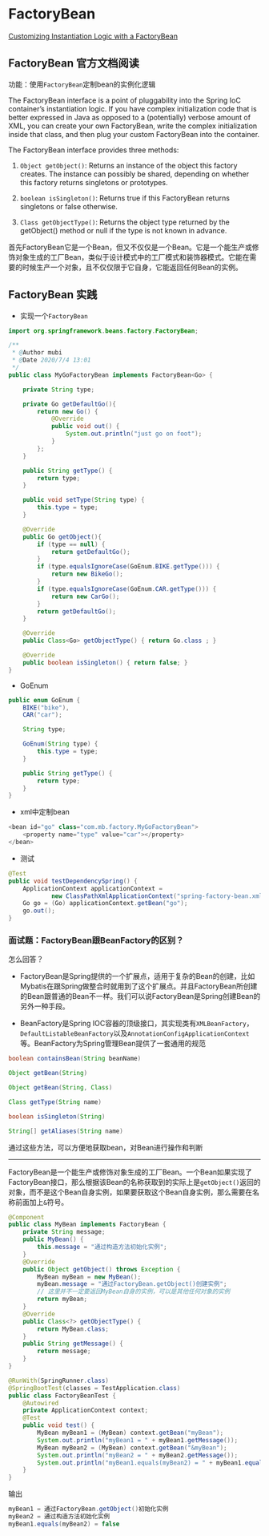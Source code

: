 # FactoryBean

<a href="https://docs.spring.io/spring/docs/5.1.3.RELEASE/spring-framework-reference/core.html#beans-factory-extension-factorybean" target="_blank">Customizing Instantiation Logic with a FactoryBean</a>

## FactoryBean 官方文档阅读

功能：使用`FactoryBean`定制bean的实例化逻辑

The FactoryBean interface is a point of pluggability into the Spring IoC container’s instantiation logic. If you have complex initialization code that is better expressed in Java as opposed to a (potentially) verbose amount of XML, you can create your own FactoryBean, write the complex initialization inside that class, and then plug your custom FactoryBean into the container.

The FactoryBean interface provides three methods:

1. `Object getObject()`: Returns an instance of the object this factory creates. The instance can possibly be shared, depending on whether this factory returns singletons or prototypes.

2. `boolean isSingleton()`: Returns true if this FactoryBean returns singletons or false otherwise.

3. `Class getObjectType()`: Returns the object type returned by the getObject() method or null if the type is not known in advance.

首先FactoryBean它是一个Bean，但又不仅仅是一个Bean。它是一个能生产或修饰对象生成的工厂Bean，类似于设计模式中的工厂模式和装饰器模式。它能在需要的时候生产一个对象，且不仅仅限于它自身，它能返回任何Bean的实例。

## FactoryBean 实践

* 实现一个`FactoryBean`

```java
import org.springframework.beans.factory.FactoryBean;

/**
 * @Author mubi
 * @Date 2020/7/4 13:01
 */
public class MyGoFactoryBean implements FactoryBean<Go> {

	private String type;

	private Go getDefaultGo(){
		return new Go() {
			@Override
			public void out() {
				System.out.println("just go on foot");
			}
		};
	}

	public String getType() {
		return type;
	}

	public void setType(String type) {
		this.type = type;
	}

	@Override
	public Go getObject(){
		if (type == null) {
			return getDefaultGo();
		}
		if (type.equalsIgnoreCase(GoEnum.BIKE.getType())) {
			return new BikeGo();
		}
		if (type.equalsIgnoreCase(GoEnum.CAR.getType())) {
			return new CarGo();
		}
		return getDefaultGo();
	}

	@Override
	public Class<Go> getObjectType() { return Go.class ; }

	@Override
	public boolean isSingleton() { return false; }
}
```

* GoEnum

```java
public enum GoEnum {
	BIKE("bike"),
	CAR("car");

	String type;

	GoEnum(String type) {
		this.type = type;
	}

	public String getType() {
		return type;
	}
}
```

* xml中定制bean

```java
<bean id="go" class="com.mb.factory.MyGoFactoryBean">
    <property name="type" value="car"></property>
</bean>
```

* 测试

```java
@Test
public void testDependencySpring() {
    ApplicationContext applicationContext =
            new ClassPathXmlApplicationContext("spring-factory-bean.xml");
    Go go = (Go) applicationContext.getBean("go");
    go.out();
}
```

### 面试题：FactoryBean跟BeanFactory的区别？

怎么回答？

* FactoryBean是Spring提供的一个扩展点，适用于复杂的Bean的创建，比如Mybatis在跟Spring做整合时就用到了这个扩展点。并且FactoryBean所创建的Bean跟普通的Bean不一样。我们可以说FactoryBean是Spring创建Bean的另外一种手段。

* BeanFactory是Spring IOC容器的顶级接口，其实现类有`XMLBeanFactory`，`DefaultListableBeanFactory`以及`AnnotationConfigApplicationContext`等。BeanFactory为Spring管理Bean提供了一套通用的规范

```java
boolean containsBean(String beanName)

Object getBean(String)

Object getBean(String, Class)

Class getType(String name)

boolean isSingleton(String)

String[] getAliases(String name)
```

通过这些方法，可以方便地获取bean，对Bean进行操作和判断

---

FactoryBean是一个能生产或修饰对象生成的工厂Bean。一个Bean如果实现了FactoryBean接口，那么根据该Bean的名称获取到的实际上是`getObject()`返回的对象，而不是这个Bean自身实例，如果要获取这个Bean自身实例，那么需要在名称前面加上`&`符号。

```java
@Component
public class MyBean implements FactoryBean {
    private String message;
    public MyBean() {
        this.message = "通过构造方法初始化实例";
    }
    @Override
    public Object getObject() throws Exception {
        MyBean myBean = new MyBean();
        myBean.message = "通过FactoryBean.getObject()创建实例";
        // 这里并不一定要返回MyBean自身的实例，可以是其他任何对象的实例
        return myBean;
    }
    @Override
    public Class<?> getObjectType() {
        return MyBean.class;
    }
    public String getMessage() {
        return message;
    }
}
```

```java
@RunWith(SpringRunner.class)
@SpringBootTest(classes = TestApplication.class)
public class FactoryBeanTest {
    @Autowired
    private ApplicationContext context;
    @Test
    public void test() {
        MyBean myBean1 = (MyBean) context.getBean("myBean");
        System.out.println("myBean1 = " + myBean1.getMessage());
        MyBean myBean2 = (MyBean) context.getBean("&myBean");
        System.out.println("myBean2 = " + myBean2.getMessage());
        System.out.println("myBean1.equals(myBean2) = " + myBean1.equals(myBean2));
    }
}
```

输出

```java
myBean1 = 通过FactoryBean.getObject()初始化实例
myBean2 = 通过构造方法初始化实例
myBean1.equals(myBean2) = false
```
